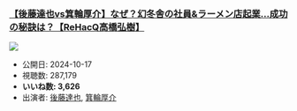 ### [【後藤達也vs箕輪厚介】なぜ？幻冬舎の社員&ラーメン店起業…成功の秘訣は？【ReHacQ高橋弘樹】](https://www.youtube.com/watch?v=s0Lqsch8dvA)
[![](https://img.youtube.com/vi/s0Lqsch8dvA/sddefault.jpg)](https://www.youtube.com/watch?v=s0Lqsch8dvA)
-   公開日: 2024-10-17
-   視聴数: 287,179
-   **いいね数: 3,626**
-   出演者: [後藤達也](/rehacq_fan/people/後藤達也 "wikilink"), [箕輪厚介](/rehacq_fan/people/箕輪厚介 "wikilink")
